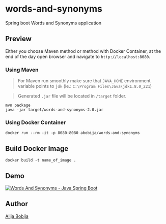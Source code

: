 # words-and-synonyms
Spring boot Words and Synonyms application

## Preview

Either you choose Maven method or method with Docker Container, at the end of the day open browser and navigate to `http://localhost:8080`.

### Using Maven

> For Maven run smoothly make sure that `JAVA_HOME` environment variable points to `jdk` (ie.: `C:\Program Files\Java\jdk1.8.0_221`)

> Generated `.jar` file will be located in `/target` folder.

```
mvn package
java -jar target/words-and-synonyms-2.0.jar
````

### Using Docker Container

```
docker run --rm -it -p 8080:8080 abobija/words-and-synonyms
```

## Build Docker Image

```
docker build -t name_of_image .
```

## Demo
[![Words And Synonyms - Java Spring Boot](https://img.youtube.com/vi/Hd75inwVoBs/mqdefault.jpg)](https://www.youtube.com/watch?v=Hd75inwVoBs)

## Author

[Alija Bobija](http://abobija.com)

